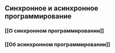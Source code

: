 ## Синхронное и асинхронное программирование

### [[О синхронном программировании]]
### [[Об асинхронном программировании]]
